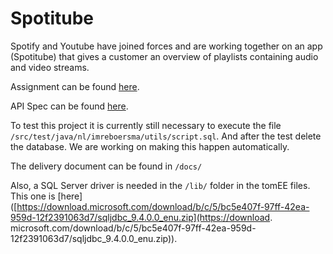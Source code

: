 # Spotitube
Spotify and Youtube have joined forces and are working together on an app (Spotitube) that gives a customer an overview of playlists containing audio and video streams.

Assignment can be found [here](https://github.com/ImreBoersma/spotitube/blob/main/assignment.md).

API Spec can be found [here](https://github.com/HANICA-DEA/spotitube/blob/master/README.md).

To test this project it is currently still necessary to execute the file `/src/test/java/nl/imreboersma/utils/script.sql`. And after the test delete the database.
We are working on making this happen automatically.

The delivery document can be found in `/docs/`

Also, a SQL Server driver is needed in the `/lib/` folder in the tomEE files. This one is [here]([https://download.microsoft.com/download/b/c/5/bc5e407f-97ff-42ea-959d-12f2391063d7/sqljdbc_9.4.0.0_enu.zip](https://download. microsoft.com/download/b/c/5/bc5e407f-97ff-42ea-959d-12f2391063d7/sqljdbc_9.4.0.0_enu.zip)).
